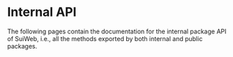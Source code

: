 # Internal API

The following pages contain the documentation for the internal package API of SuiWeb, i.e., all the methods exported by both internal and public packages.
